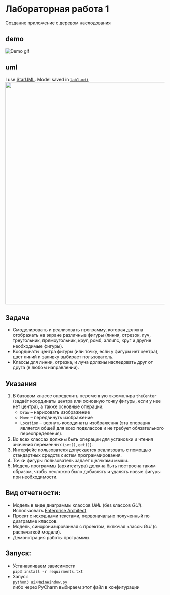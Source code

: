 # Лабораторная работа 1

Создание приложение с деревом наслодования

## demo

![Demo gif](http://res.cloudinary.com/dzsjwgjii/image/upload/v1489526127/tp-lab1.gif)

## uml

I use [StarUML](http://staruml.io/). Model saved in
[`lab1.mdj`](https://github.com/Drapegnik/bsu/tree/master/technology/lab1/lab1.mdj)
<img src="http://res.cloudinary.com/dzsjwgjii/image/upload/v1489524936/tp_uml.png" width=700px/>

## Задача

- Смоделировать и реализовать программу, которая должна отображать на экране
  различные фигуры (линия, отрезок, луч, треугольник, прямоугольник, круг, ромб,
  эллипс, круг и другие необходимые фигуры).
- Координаты центра фигуры (или точку, если у фигуры нет центра), цвет линий и
  заливку выбирает пользователь.
- Классы для линии, отрезка, и луча должны наследовать друг от друга (в любом
  направлении).

## Указания

1. В базовом классе определить переменную экземпляра `theCenter` (задаёт
   координаты центра или основную точку фигуры, если у нее нет центра), а также
   основные операции:
   - `Draw` – нарисовать изображение
   - `Move` – передвинуть изображение
   - `Location` – вернуть координаты изображения (эта операция является общей
     для всех подклассов и не требует обязательного переопределения).
2. Во всех классах должны быть операции для установки и чтения значений
   переменных (`set()`, `get()`).
3. Интерфейс пользователя допускается реализовать с помощью стандартных средств
   систем программирования.
4. Точки фигуры пользователь задает щелчками мыши.
5. Модель программы (архитектура) должна быть построена таким образом, чтобы
   несложно было добавлять и удалять новые фигуры при необходимости.

## Вид отчетности:

- Модель в виде диаграммы классов _UML_ (без классов _GUI_). Использовать
  [Enterprise Architect](http://www.sparxsystems.com/products/ea)
- Проект с исходными текстами, первоначально полученный по диаграмме классов.
- Модель, синхронизированная с проектом, включая классы _GUI_ (c распечаткой
  модели).
- Демонстрация работы программы.

## Запуск:
- Устанавливаем зависимости \
``pip3 install -r requirments.txt``
- Запуск \
``python3 ui/MainWindow.py``\
  либо через PyCharm выбираем этот файл в конфигурации
